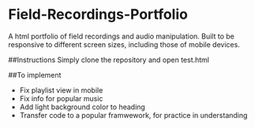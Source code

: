 # Field-Recordings-Portfolio
A html portfolio of field recordings and audio manipulation. Built to be responsive to different screen sizes, including those of mobile devices.

##Instructions
Simply clone the repository and open test.html

##To implement
- Fix playlist view in mobile
- Fix info for popular music
- Add light background color to heading
- Transfer code to a popular framwework, for practice in understanding
